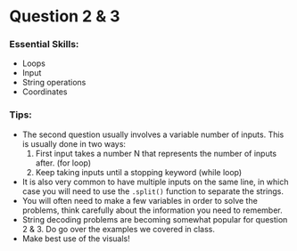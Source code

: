 # Question 2 & 3

### Essential Skills:

- Loops
- Input
- String operations
- Coordinates

### Tips:

- The second question usually involves a variable number of inputs. This is usually done in two ways:
  1. First input takes a number N that represents the number of inputs after. (for loop)
  2. Keep taking inputs until a stopping keyword (while loop)
- It is also very common to have multiple inputs on the same line, in which case you will need to use the `.split()` function to separate the strings.
- You will often need to make a few variables in order to solve the problems, think carefully about the information you need to remember.
- String decoding problems are becoming somewhat popular for question 2 & 3. Do go over the examples we covered in class.
- Make best use of the visuals!